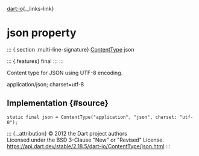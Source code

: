 [dart:io](../../dart-io/dart-io-library){._links-link}

json property
=============

::: {.section .multi-line-signature}
[ContentType](../contenttype-class) json

::: {.features}
final
:::
:::

Content type for JSON using UTF-8 encoding.

application/json; charset=utf-8

Implementation {#source}
--------------

``` {.language-dart data-language="dart"}
static final json = ContentType("application", "json", charset: "utf-8");
```

::: {._attribution}
© 2012 the Dart project authors\
Licensed under the BSD 3-Clause \"New\" or \"Revised\" License.\
<https://api.dart.dev/stable/2.18.5/dart-io/ContentType/json.html>
:::
